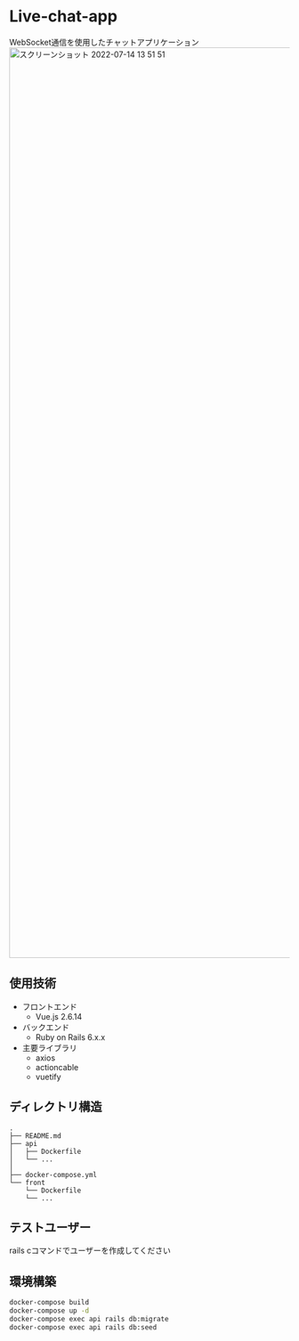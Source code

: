 # Live-chat-app
WebSocket通信を使用したチャットアプリケーション
<img width="1636" alt="スクリーンショット 2022-07-14 13 51 51" src="https://user-images.githubusercontent.com/65525612/178901939-b762fd9b-6424-44b5-8fba-22d0044932de.png">

## 使用技術
- フロントエンド
    - Vue.js 2.6.14
- バックエンド
    - Ruby on Rails 6.x.x
- 主要ライブラリ
    - axios
    - actioncable
    - vuetify

## ディレクトリ構造
```
.
├── README.md
├── api
│   ├── Dockerfile
│   └── ...
│
├── docker-compose.yml
└── front
    └── Dockerfile
    └── ...
```

## テストユーザー
rails cコマンドでユーザーを作成してください

## 環境構築

```bash
docker-compose build
docker-compose up -d
docker-compose exec api rails db:migrate
docker-compose exec api rails db:seed
```
